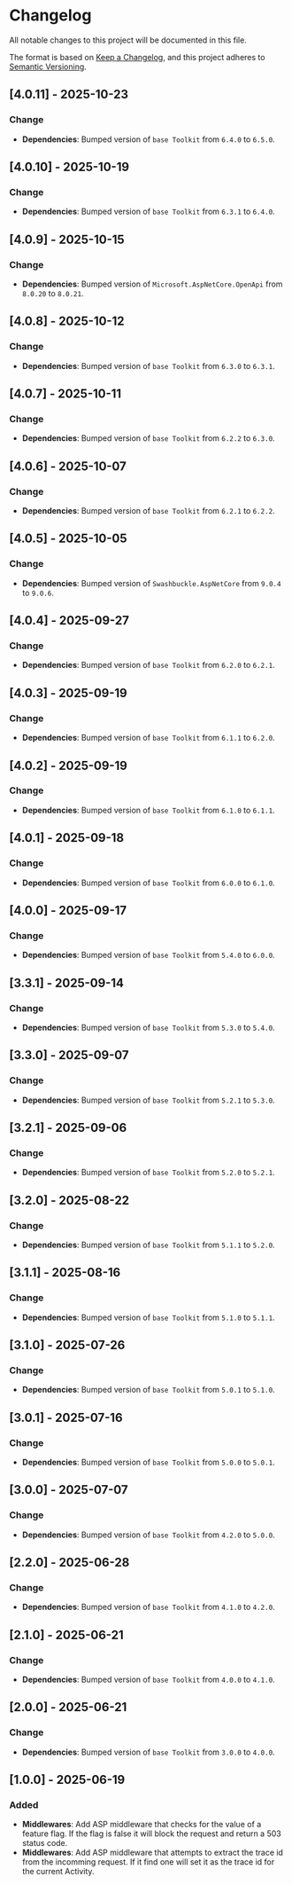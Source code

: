 # Changelog

All notable changes to this project will be documented in this file.

The format is based on [Keep a Changelog](https://keepachangelog.com/en/1.1.0/), and this project adheres to [Semantic Versioning](https://semver.org/spec/v2.0.0.html).

## [4.0.11] - 2025-10-23

### Change

- **Dependencies**: Bumped version of `base Toolkit` from `6.4.0` to `6.5.0`.

## [4.0.10] - 2025-10-19

### Change

- **Dependencies**: Bumped version of `base Toolkit` from `6.3.1` to `6.4.0`.

## [4.0.9] - 2025-10-15

### Change

- **Dependencies**: Bumped version of `Microsoft.AspNetCore.OpenApi` from `8.0.20` to `8.0.21`.

## [4.0.8] - 2025-10-12

### Change

- **Dependencies**: Bumped version of `base Toolkit` from `6.3.0` to `6.3.1`.

## [4.0.7] - 2025-10-11

### Change

- **Dependencies**: Bumped version of `base Toolkit` from `6.2.2` to `6.3.0`.

## [4.0.6] - 2025-10-07

### Change

- **Dependencies**: Bumped version of `base Toolkit` from `6.2.1` to `6.2.2`.

## [4.0.5] - 2025-10-05

### Change

- **Dependencies**: Bumped version of `Swashbuckle.AspNetCore` from `9.0.4` to `9.0.6`.

## [4.0.4] - 2025-09-27

### Change

- **Dependencies**: Bumped version of `base Toolkit` from `6.2.0` to `6.2.1`.

## [4.0.3] - 2025-09-19

### Change

- **Dependencies**: Bumped version of `base Toolkit` from `6.1.1` to `6.2.0`.

## [4.0.2] - 2025-09-19

### Change

- **Dependencies**: Bumped version of `base Toolkit` from `6.1.0` to `6.1.1`.

## [4.0.1] - 2025-09-18

### Change

- **Dependencies**: Bumped version of `base Toolkit` from `6.0.0` to `6.1.0`.

## [4.0.0] - 2025-09-17

### Change

- **Dependencies**: Bumped version of `base Toolkit` from `5.4.0` to `6.0.0`.

## [3.3.1] - 2025-09-14

### Change

- **Dependencies**: Bumped version of `base Toolkit` from `5.3.0` to `5.4.0`.

## [3.3.0] - 2025-09-07

### Change

- **Dependencies**: Bumped version of `base Toolkit` from `5.2.1` to `5.3.0`.

## [3.2.1] - 2025-09-06

### Change

- **Dependencies**: Bumped version of `base Toolkit` from `5.2.0` to `5.2.1`.

## [3.2.0] - 2025-08-22

### Change

- **Dependencies**: Bumped version of `base Toolkit` from `5.1.1` to `5.2.0`.

## [3.1.1] - 2025-08-16

### Change

- **Dependencies**: Bumped version of `base Toolkit` from `5.1.0` to `5.1.1`.

## [3.1.0] - 2025-07-26

### Change

- **Dependencies**: Bumped version of `base Toolkit` from `5.0.1` to `5.1.0`.

## [3.0.1] - 2025-07-16

### Change

- **Dependencies**: Bumped version of `base Toolkit` from `5.0.0` to `5.0.1`.

## [3.0.0] - 2025-07-07

### Change

- **Dependencies**: Bumped version of `base Toolkit` from `4.2.0` to `5.0.0`.

## [2.2.0] - 2025-06-28

### Change

- **Dependencies**: Bumped version of `base Toolkit` from `4.1.0` to `4.2.0`.

## [2.1.0] - 2025-06-21

### Change

- **Dependencies**: Bumped version of `base Toolkit` from `4.0.0` to `4.1.0`.

## [2.0.0] - 2025-06-21

### Change

- **Dependencies**: Bumped version of `base Toolkit` from `3.0.0` to `4.0.0`.

## [1.0.0] - 2025-06-19

### Added

- **Middlewares**: Add ASP middleware that checks for the value of a feature flag. If the flag is false it will block the request and return a 503 status code.
- **Middlewares**: Add ASP middleware that attempts to extract the trace id from the incomming request. If it find one will set it as the trace id for the current Activity.
